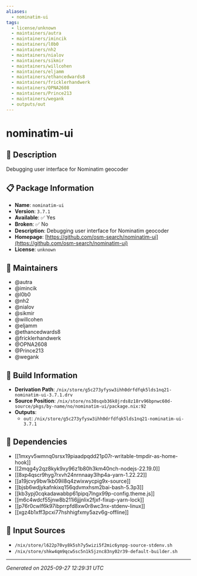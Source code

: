 ```yaml
---
aliases:
  - nominatim-ui
tags:
  - license/unknown
  - maintainers/autra
  - maintainers/imincik
  - maintainers/l0b0
  - maintainers/nh2
  - maintainers/nialov
  - maintainers/sikmir
  - maintainers/willcohen
  - maintainers/eljamm
  - maintainers/ethancedwards8
  - maintainers/fricklerhandwerk
  - maintainers/OPNA2608
  - maintainers/Prince213
  - maintainers/wegank
  - outputs/out
---
```


# nominatim-ui

## 📝 Description

Debugging user interface for Nominatim geocoder

## 📋 Package Information

- **Name**: `nominatim-ui`
- **Version**: `3.7.1`
- **Available**: ✅ Yes
- **Broken**: ✅ No
- **Description**: Debugging user interface for Nominatim geocoder
- **Homepage**: [https://github.com/osm-search/nominatim-ui](https://github.com/osm-search/nominatim-ui)
- **License**: `unknown`
## 👥 Maintainers

- @autra
- @imincik
- @l0b0
- @nh2
- @nialov
- @sikmir
- @willcohen
- @eljamm
- @ethancedwards8
- @fricklerhandwerk
- @OPNA2608
- @Prince213
- @wegank


## 🔧 Build Information

- **Derivation Path**: `/nix/store/g5c273yfysw3ihh0drfdfqk5lds1nq21-nominatim-ui-3.7.1.drv`
- **Source Position**: `/nix/store/ns30sqxb36k8jrds8z18rv96bpnwc60d-source/pkgs/by-name/no/nominatim-ui/package.nix:92`
- **Outputs**:
  - `out`:  `/nix/store/g5c273yfysw3ihh0drfdfqk5lds1nq21-nominatim-ui-3.7.1`

## 🔗 Dependencies

- [[1mxyv5wmnq0srsx19piaadpqdd21p07r-writable-tmpdir-as-home-hook]]
- [[2mqg4y2qz8kyk9xy96z1b80h3km40nch-nodejs-22.19.0]]
- [[8xp4qscr9hyg7rxvh24nrnnaay3lhp4a-yarn-1.22.22]]
- [[a19jcvy9bw1kb09il8q4zwixwycpig9x-source]]
- [[bjsb6wdjykafnkixq156qdvmxhsm2bai-bash-5.3p3]]
- [[kb3ypj0cqkadawabbp61pipq7lngx99p-config.theme.js]]
- [[m6c4wdcf55jnw8b211i6jjjnlix2fjxf-fixup-yarn-lock]]
- [[p76r0cwlf6k97ibprrpfd8xw0r8wc3nx-stdenv-linux]]
- [[xgz4b1xff3pcxi77hshhigfxmy5azv6g-offline]]

## 📁 Input Sources

- `/nix/store/l622p70vy8k5sh7y5wizi5f2mic6ynpg-source-stdenv.sh`
- `/nix/store/shkw4qm9qcw5sc5n1k5jznc83ny02r39-default-builder.sh`

---
*Generated on 2025-09-27 12:29:31 UTC*
